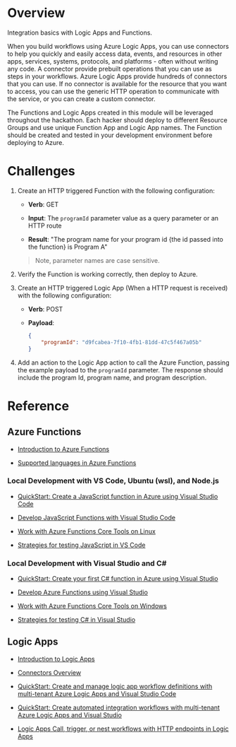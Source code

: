# Overview
Integration basics with Logic Apps and Functions.

When you build workflows using Azure Logic Apps, you can use connectors to help you quickly and easily access data, events, and resources in other apps, services, systems, protocols, and platforms - often without writing any code.  A connector provide prebuilt operations that you can use as steps in your workflows.  Azure Logic Apps provide hundreds of connectors that you can use.  If no connector is available for the resource that you want to access, you can use the generic HTTP operation to communicate with the service, or you can create a custom connector.

The Functions and Logic Apps created in this module will be leveraged throughout the hackathon.  Each hacker should deploy to different Resource Groups and use unique Function App and Logic App names.  The Function should be created and tested in your development environment before deploying to Azure.

# Challenges

1. Create an HTTP triggered Function with the following configuration:
    
    * **Verb**: GET

    * **Input**: The `programId` parameter value as a query parameter or an HTTP route

    * **Result**: "The program name for your program id {the id passed into the function} is Program A"
    
    > Note, parameter names are case sensitive.
    
2. Verify the Function is working correctly, then deploy to Azure.

3. Create an HTTP triggered Logic App (When a HTTP request is received) with the following configuration:

    * **Verb**: POST

    * **Payload**:

        ```JSON
        {
            "programId": "d9fcabea-7f10-4fb1-81dd-47c5f467a05b"
        }
        ```

3. Add an action to the Logic App action to call the Azure Function, passing the example payload to the `programId` parameter. The response should include the program Id, program name, and program description.

# Reference

## Azure Functions

* [Introduction to Azure Functions](https://docs.microsoft.com/azure/azure-functions/functions-overview)

* [Supported languages in Azure Functions](https://docs.microsoft.com/azure/azure-functions/supported-languages)

### Local Development with VS Code, Ubuntu (wsl), and Node.js

* [QuickStart: Create a JavaScript function in Azure using Visual Studio Code](https://docs.microsoft.com/en-us/azure/azure-functions/create-first-function-vs-code-node)

* [Develop JavaScript Functions with Visual Studio Code](https://docs.microsoft.com/en-us/azure/azure-functions/functions-develop-vs-code?tabs=nodejs)

* [Work with Azure Functions Core Tools on Linux](https://docs.microsoft.com/en-us/azure/azure-functions/functions-run-local?tabs=linux)

* [Strategies for testing JavaScript in VS Code](https://docs.microsoft.com/en-us/azure/azure-functions/functions-test-a-function#javascript-in-vs-code)

### Local Development with Visual Studio and C#

* [QuickStart: Create your first C# function in Azure using Visual Studio](https://docs.microsoft.com/en-us/azure/azure-functions/functions-create-your-first-function-visual-studio)

* [Develop Azure Functions using Visual Studio](https://docs.microsoft.com/en-us/azure/azure-functions/functions-develop-vs)

* [Work with Azure Functions Core Tools on Windows](https://docs.microsoft.com/en-us/azure/azure-functions/functions-run-local?tabs=windows)

* [Strategies for testing C# in Visual Studio](https://docs.microsoft.com/en-us/azure/azure-functions/functions-test-a-function#c-in-visual-studio)

## Logic Apps

* [Introduction to Logic Apps](https://docs.microsoft.com/azure/logic-apps/logic-apps-overview)  

* [Connectors Overview](https://docs.microsoft.com/en-us/azure/connectors/apis-list)  

* [QuickStart: Create and manage logic app workflow definitions with multi-tenant Azure Logic Apps and Visual Studio Code](https://docs.microsoft.com/en-us/azure/logic-apps/quickstart-create-logic-apps-visual-studio-code)  

* [QuickStart: Create automated integration workflows with multi-tenant Azure Logic Apps and Visual Studio](https://docs.microsoft.com/en-us/azure/logic-apps/quickstart-create-logic-apps-with-visual-studio)

* [Logic Apps Call, trigger, or nest workflows with HTTP endpoints in Logic Apps](https://docs.microsoft.com/azure/logic-apps/logic-apps-http-endpoint)
